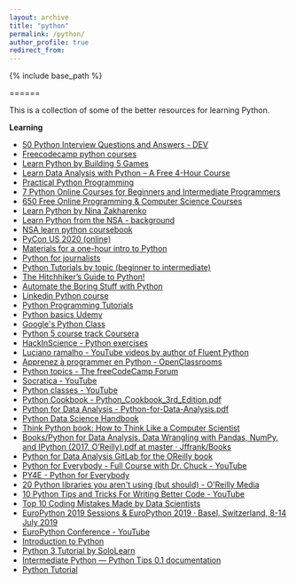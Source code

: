 ```yaml
---
layout: archive
title: "python"
permalink: /python/
author_profile: true
redirect_from:
---
```


{% include base_path %}

======

This is a collection of some of the better resources for learning Python.


**Learning**

- [50 Python Interview Questions and Answers - DEV](https://dev.to/educative/50-python-interview-questions-and-answers-nh2)
- [Freecodecamp python courses](https://www.freecodecamp.org/news/python-curriculum/)
- [Learn Python by Building 5 Games](https://www.freecodecamp.org/news/learn-python-by-building-5-games/)
- [Learn Data Analysis with Python – A Free 4-Hour Course](https://www.freecodecamp.org/news/learn-data-analysis-with-python-course/)
- [Practical Python Programming](https://dabeaz-course.github.io/practical-python/Notes/Contents.html)
- [7 Python Online Courses for Beginners and Intermediate Programmers](https://dev.to/javinpaul/7-python-online-courses-for-beginners-and-intermediate-programmers-1h4k)
- [650 Free Online Programming & Computer Science Courses](https://www.freecodecamp.org/news/650-free-online-programming-computer-science-courses-you-can-start-this-summer/)
- [Learn Python by Nina Zakharenko](https://www.learnpython.dev/02-introduction-to-python/)
- [Learn Python from the NSA - background](https://dev.to/instantiator/learn-python-from-the-nsa-3d4o)
- [NSA learn python coursebook](https://deeb.io/wrdprs/wp-content/uploads/2020/02/comp3321_red.pdf)
- [PyCon US 2020 (online)]()
- [Materials for a one-hour intro to Python]()
- [Python for journalists]()
- [Python Tutorials by topic (beginner to intermediate)]()
- [The Hitchhiker’s Guide to Python!]()
- [Automate the Boring Stuff with Python]()
- [Linkedin Python course]()
- [Python Programming Tutorials]()
- [Python basics Udemy]()
- [Google's Python Class]()
- [Python 5 course track Coursera]()
- [HackInScience - Python exercises]()
- [Luciano ramalho - YouTube videos by author of Fluent Python]()
- [Apprenez à programmer en Python - OpenClassrooms]()
- [Python topics - The freeCodeCamp Forum]()
- [Socratica - YouTube]()
- [Python classes - YouTube]()
- [Python Cookbook - Python_Cookbook_3rd_Edition.pdf]()
- [Python for Data Analysis - Python-for-Data-Analysis.pdf]()
- [Python Data Science Handbook]()
- [Think Python book: How to Think Like a Computer Scientist]()
- [Books/Python for Data Analysis. Data Wrangling with Pandas, NumPy, and IPython (2017, O’Reilly).pdf at master · Jffrank/Books]()
- [Python for Data Analysis GitLab for the OReilly book]()
- [Python for Everybody - Full Course with Dr. Chuck - YouTube]()
- [PY4E - Python for Everybody]()
- [20 Python libraries you aren't using (but should) - O'Reilly Media]()
- [10 Python Tips and Tricks For Writing Better Code - YouTube]()
- [Top 10 Coding Mistakes Made by Data Scientists]()
- [EuroPython 2019 Sessions & EuroPython 2019 · Basel, Switzerland, 8-14 July 2019]()
- [EuroPython Conference - YouTube]()
- [Introduction to Python]()
- [Python 3 Tutorial by SoloLearn]()
- [Intermediate Python — Python Tips 0.1 documentation]()
- [Python Tutorial]()
